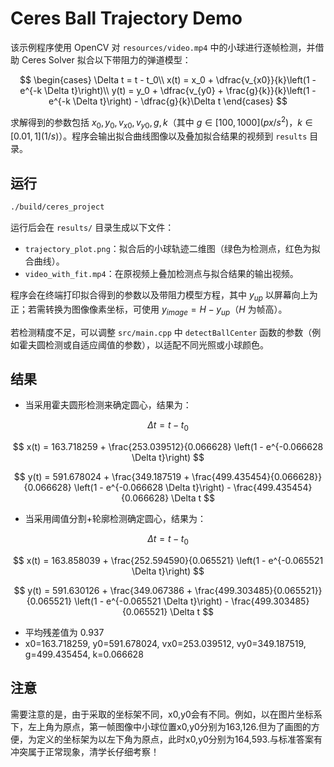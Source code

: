 # Ceres Ball Trajectory Demo

该示例程序使用 OpenCV 对 `resources/video.mp4` 中的小球进行逐帧检测，并借助 Ceres Solver 拟合以下带阻力的弹道模型：

$$
\begin{cases}
\Delta t = t - t_0\\
x(t) = x_0 + \dfrac{v_{x0}}{k}\left(1 - e^{-k \Delta t}\right)\\
y(t) = y_0 + \dfrac{v_{y0} + \frac{g}{k}}{k}\left(1 - e^{-k \Delta t}\right) - \dfrac{g}{k}\Delta t
\end{cases}
$$

求解得到的参数包括 $x_0, y_0, v_{x0}, v_{y0}, g, k$（其中 $g \in [100,1000](px/s^2)$，$k \in [0.01, 1](1/s)$）。程序会输出拟合曲线图像以及叠加拟合结果的视频到 `results` 目录。

## 运行

```bash
./build/ceres_project
```

运行后会在 `results/` 目录生成以下文件：

- `trajectory_plot.png`：拟合后的小球轨迹二维图（绿色为检测点，红色为拟合曲线）。
- `video_with_fit.mp4`：在原视频上叠加检测点与拟合结果的输出视频。

程序会在终端打印拟合得到的参数以及带阻力模型方程，其中 $y_{up}$ 以屏幕向上为正；若需转换为图像像素坐标，可使用 $y_{image} = H - y_{up}$（$H$ 为帧高）。

若检测精度不足，可以调整 `src/main.cpp` 中 `detectBallCenter` 函数的参数（例如霍夫圆检测或自适应阈值的参数），以适配不同光照或小球颜色。

## 结果
- 当采用霍夫圆形检测来确定圆心，结果为：

$$ \Delta t = t - t_0 $$

$$ x(t) = 163.718259 + \frac{253.039512}{0.066628} \left(1 - e^{-0.066628 \Delta t}\right) $$

$$ y(t) = 591.678024 + \frac{349.187519 + \frac{499.435454}{0.066628}}{0.066628} \left(1 - e^{-0.066628 \Delta t}\right) - \frac{499.435454}{0.066628} \Delta t $$

- 当采用阈值分割+轮廓检测确定圆心，结果为：

$$ \Delta t = t - t_0 $$

$$ x(t) = 163.858039 + \frac{252.594590}{0.065521} \left(1 - e^{-0.065521 \Delta t}\right) $$

$$ y(t) = 591.630126 + \frac{349.067386 + \frac{499.303485}{0.065521}}{0.065521} \left(1 - e^{-0.065521 \Delta t}\right) - \frac{499.303485}{0.065521} \Delta t $$

- 平均残差值为 0.937
- x0=163.718259, y0=591.678024, vx0=253.039512, vy0=349.187519, g=499.435454, k=0.066628
## 注意
需要注意的是，由于采取的坐标架不同，x0,y0会有不同。例如，以在图片坐标系下，左上角为原点，第一帧图像中小球位置x0,y0分别为163,126.但为了画图的方便，为定义的坐标架为以左下角为原点，此时x0,y0分别为164,593.与标准答案有冲突属于正常现象，清学长仔细考察！